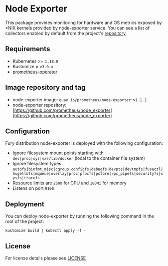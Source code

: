 # Node Exporter

This package provides monitoring for hardware and OS metrics exposed by \*NIX
kernels provided by node-exporter service. You can see a list of collectors
enabled by default from the project's
[repository](https://github.com/prometheus/node_exporter#collectors)


## Requirements

- Kubernetes >= `1.18.0`
- Kustomize = `v3.0.x`
- [prometheus-operator](../prometheus-operator)


## Image repository and tag

* node-exporter image: `quay.io/prometheus/node-exporter:v1.1.2`
* node-exporter repository: [https://github.com/prometheus/node_exporter](https://github.com/prometheus/node_exporter)


## Configuration

Fury distribution node-exporter is deployed with the following configuration:
- Ignore filesystem mount points starting with `dev|proc|sys|var/lib/docker` (local to the container file system)
- Ignore filesystem types `autofs|binfmt_misc|cgroup|configfs|debugfs|devpts|devtmpfs|fusectl|hugetlbfs|mqueue|overlay|proc|procfs|pstore|rpc_pipefs|securityfs|sysfs|tracefs`
- Resource limits are `250m` for CPU and `180Mi` for memory
- Listens on port `9100`


## Deployment

You can deploy node-exporter by running the following command in the root of the project:

```shell
kustomize build | kubectl apply -f -
```


## License

For license details please see [LICENSE](../../LICENSE)
